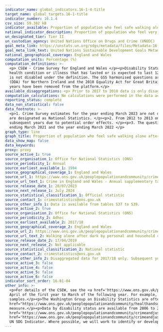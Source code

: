 ```yaml
---
indicator_name: global_indicators.16-1-4-title
target_name: global_targets.16-1-title
indicator_number: 16.1.4
csv_size: 59.382 kB
indicator_available: Proportion of population who feel safe walking alone after dark
national_indicator_description: Proportion of population who feel very or fairly safe walking alone after dark
un_designated_tier: Tier II
un_custodian_agency: United Nations Office on Drugs and Crime (UNODC)
goal_meta_link: https://unstats.un.org/sdgs/metadata/files/Metadata-16-01-04.pdf
goal_meta_link_text: United Nations Sustainable Development Goals Metadata (PDF 213 KB)
national_geographical_coverage: England and Wales
computation_units: Percentage (%)
computation_definitions: >-
  <p> CSEW - Crime Survey for England and Wales </p><p>Disability Status - The <a href="https://gss.civilservice.gov.uk/policy-store/measuring-disability-for-the-equality-act-2010/">(GSS) harmonised "core" definition</a> identifies a person as disabled if they have a physical or mental
  health condition or illness that has lasted or is expected to last 12 months or more. It must reduce their ability to carry-out day-to-day activities. It is important to note that a person who has a long-term illness that does not reduce their ability to carry-out day-to-day activities
  is not disabled under the definition. The GSS harmonised questions are asked of the respondent in the survey, meaning that disability status is self-reported. The GSS definition is designed to reflect the definitions that appear in legal terms in the Disability Discrimination Act 1995
  (DDA) for Northern Ireland and the 2010 Equality Act for Great Britain.</p><p>The income definition used is based on the National Statistics harmonised classification. As the income bandings are slightly different, data are not comparable to previous years therefore figures for previous
  years have been removed from the platform.</p>
available_disaggregations: <p> Prior to 2017 to 2018 data is only disaggregated by sex.</p><p> Household income data is only available since 2019 to 2020. </p><p> Urban or rural, highest qualification, and sexual orientation are only available for 2022 to 2023.</p><p> Data for some socio-economic breakdowns are unavailable due to small sample sizes.</p>
computation_calculations: No calculations were performed in the data acquisition of this indicator as appropriate data was readily available in the final format specified by this indicator.
reporting_status: complete
data_non_statistical: false
data_footnote: >-
  <p>1. Crime Survey estimates for the year ending March 2023 are not designated as National Statistics. Caution should be taken when using these data because of the potential impact of lower response rates on data quality. Estimates for the year ending March 2020, and all previous years,
  are designated as National Statistics. </p><p>2. From 2012 to 2013 onwards the question of feeling safe when walking alone after dark was only asked of a quarter of the sample. Questionnaire changes in 2012 to 2013 may mean that estimates prior to this date are not comparable with
  subsequent years due to potential order effects. </p><p>3. The question of feeling safe walking alone after dark was not asked in the 2016 to 2017 questionnaire. </p><p>4. Due to the suspension of the CSEW during the Coronavirus (COVID-19) pandemic, data are not available for the year
  ending March 2021 and the year ending March 2022 </p>
graph_type: line
graph_title: Proportion of population who feel safe walking alone after dark
data_show_map: false
data_keywords:
proxy: proxy
source_active_1: true
source_organisation_1: Office for National Statistics (ONS)
source_periodicity_1: Annual
source_earliest_available_1: 1994
source_geographical_coverage_1: England and Wales
source_url_1: https://www.ons.gov.uk/peoplepopulationandcommunity/crimeandjustice/datasets/crimeinenglandandwalesannualsupplementarytables
source_url_text_1: Crime in England and Wales - Annual supplementary tables
source_release_date_1: 20/07/2023
source_next_release_1: July 2024
source_statistical_classification_1: Official statistic
source_contact_1: crimestatistics@ons.gov.uk
source_other_info_1: Data is available from tables S37 to S39.
source_active_2: true
source_organisation_2: Office for National Statistics (ONS)
source_periodicity_2: Adhoc
source_earliest_available_2: 2017/18
source_geographical_coverage_2: England and Wales
source_url_2: https://www.ons.gov.uk/peoplepopulationandcommunity/crimeandjustice/adhocs/009871percentageofadultswhofeltveryorfairlysafewhenwalkingaloneinthedarkbypersonalandhouseholdcharacteristicsyearendingmarch2018csew
source_url_text_2: Walking alone after dark by personal and household characteristics
source_release_date_2: 17/04/2019
source_next_release_2: Not applicable
source_statistical_classification_2: National statistic
source_contact_2: crimestatistics@ons.gov.uk
source_other_info_2: Disaggregated data for 2017/18 only. Subsequent years available from Source 1.
source_active_3: false
source_active_4: false
source_active_5: false
source_active_6: false
indicator_sort_order: 16-01-04
other_info: >-
  <p>For details of the CSEW, see the <a href='https://www.ons.gov.uk/peoplepopulationandcommunity/crimeandjustice/methodologies/crimeandjusticemethodology'>user guide to crime statistics for England and Wales.</a></p><p>The year format refers to the two years covered by the data, from
  April of the first year to March of the following year. For example, 2022 to 2023 covers the period of April 2022 to March 2023.</p><p>For further information on the quality of the estimates please refer to the source data which provides the unweighted base sizes of the
  samples.</p><p>The Washington Group on Disability Statistics are often used to provide a cross-nationally comparable population-based measures of disability. Please see the article <a
  href="https://www.ons.gov.uk/peoplepopulationandcommunity/healthandsocialcare/disability/articles/measuringdisabilitycomparingapproaches/2019-08-06">Measuring disability - comparing approaches</a> for a comparison between the GSS Harmonised measure (used here) and the Washington Group
  measure.</p><p>Data by disability status are available from 2006 to 2007, however this is based on detailed breakdowns and does not align to the core definition under the 2010 Equality Act. This data are available in the <a
  href='https://www.ons.gov.uk/peoplepopulationandcommunity/crimeandjustice/adhocs/009871percentageofadultswhofeltveryorfairlysafewhenwalkingaloneinthedarkbypersonalandhouseholdcharacteristicsyearendingmarch2018csew'>2017 to 2018 dataset</a> and <a
  href='https://www.ons.gov.uk/peoplepopulationandcommunity/crimeandjustice/adhocs/008580confidenceintervalsaroundcsewestimatesoftheproportionofpeoplewhofeelveryfairlysafewalkingaloneafterdark'>2006/07 to 2016 to 2017 dataset.</a></p> This indicator is being used as an approximation of the
  UN SDG Indicator. Where possible, we will work to identify or develop UK data to meet the global indicator specification. This indicator has been identified in collaboration with topic experts.
---
```

